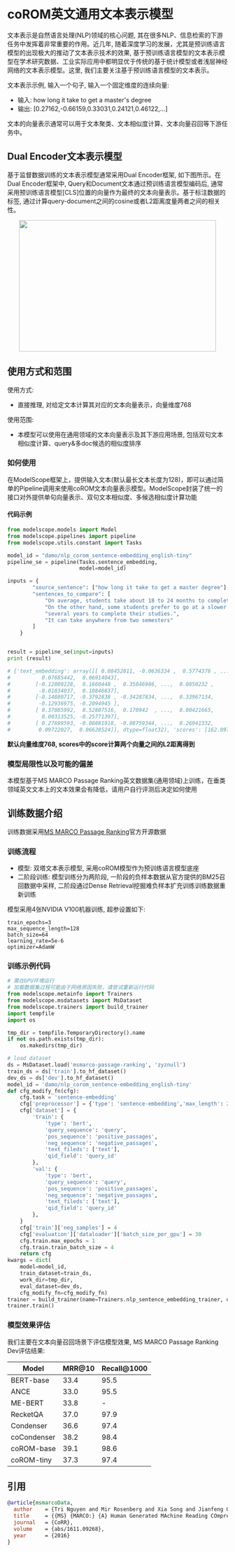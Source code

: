 
# coROM英文通用文本表示模型

文本表示是自然语言处理(NLP)领域的核心问题, 其在很多NLP、信息检索的下游任务中发挥着非常重要的作用。近几年, 随着深度学习的发展，尤其是预训练语言模型的出现极大的推动了文本表示技术的效果, 基于预训练语言模型的文本表示模型在学术研究数据、工业实际应用中都明显优于传统的基于统计模型或者浅层神经网络的文本表示模型。这里, 我们主要关注基于预训练语言模型的文本表示。

文本表示示例, 输入一个句子, 输入一个固定维度的连续向量:

- 输入: how long it take to get a master\'s degree
- 输出: [0.27162,-0.66159,0.33031,0.24121,0.46122,...]

文本的向量表示通常可以用于文本聚类、文本相似度计算、文本向量召回等下游任务中。

## Dual Encoder文本表示模型

基于监督数据训练的文本表示模型通常采用Dual Encoder框架, 如下图所示。在Dual Encoder框架中, Query和Document文本通过预训练语言模型编码后, 通常采用预训练语言模型[CLS]位置的向量作为最终的文本向量表示。基于标注数据的标签, 通过计算query-document之间的cosine或者L2距离度量两者之间的相关性。

<div align=center><img width="450" height="300" src="./resources/dual-encoder.png" /></div>

## 使用方式和范围

使用方式:
- 直接推理, 对给定文本计算其对应的文本向量表示，向量维度768

使用范围:
- 本模型可以使用在通用领域的文本向量表示及其下游应用场景, 包括双句文本相似度计算、query&多doc候选的相似度排序

### 如何使用

在ModelScope框架上，提供输入文本(默认最长文本长度为128)，即可以通过简单的Pipeline调用来使用coROM文本向量表示模型。ModelScope封装了统一的接口对外提供单句向量表示、双句文本相似度、多候选相似度计算功能

#### 代码示例
```python
from modelscope.models import Model
from modelscope.pipelines import pipeline
from modelscope.utils.constant import Tasks

model_id = "damo/nlp_corom_sentence-embedding_english-tiny"
pipeline_se = pipeline(Tasks.sentence_embedding, 
                       model=model_id)

inputs = {
        "source_sentence": ["how long it take to get a master degree"],
        "sentences_to_compare": [
            "On average, students take about 18 to 24 months to complete a master degree.",
            "On the other hand, some students prefer to go at a slower pace and choose to take",
            "several years to complete their studies.",
            "It can take anywhere from two semesters"
        ]
    }


result = pipeline_se(input=inputs)
print (result)

# {'text_embedding': array([[ 0.08452811, -0.0636334 ,  0.5774376 , ...,  0.1499477 ,
#          0.07685442,  0.06914043],
#        [-0.12009228,  0.1660448 ,  0.35046986, ...,  0.0850232 ,
#         -0.01834037,  0.10846637],
#        [-0.14880717, -0.3792838 , -0.34287834, ...,  0.33967134,
#         -0.12936975, -0.2094945 ],
#        [ 0.37085992,  0.52807516,  0.170942  , ...,  0.00421665,
#          0.00313525, -0.25771397],
#        [ 0.27699593, -0.08881918, -0.08759344, ...,  0.26941332,
#         0.09722027,  0.06628524]], dtype=float32), 'scores': [162.09716796875, 118.86981964111328, 138.30409240722656, 136.58656311035156]}
```
**默认向量维度768, scores中的score计算两个向量之间的L2距离得到**

### 模型局限性以及可能的偏差

本模型基于MS MARCO Passage Ranking英文数据集(通用领域)上训练，在垂类领域英文文本上的文本效果会有降低，请用户自行评测后决定如何使用

## 训练数据介绍

训练数据采用[MS MARCO Passage Ranking](https://github.com/microsoft/MSMARCO-Passage-Ranking)官方开源数据

### 训练流程

- 模型: 双塔文本表示模型, 采用coROM模型作为预训练语言模型底座
- 二阶段训练: 模型训练分为两阶段, 一阶段的负样本数据从官方提供的BM25召回数据中采样, 二阶段通过Dense Retrieval挖掘难负样本扩充训练训练数据重新训练

模型采用4张NVIDIA V100机器训练, 超参设置如下:
```
train_epochs=3
max_sequence_length=128
batch_size=64
learning_rate=5e-6
optimizer=AdamW
```

### 训练示例代码

```python
# 需在GPU环境运行
# 加载数据集过程可能由于网络原因失败，请尝试重新运行代码
from modelscope.metainfo import Trainers                                                                                                                                                              
from modelscope.msdatasets import MsDataset
from modelscope.trainers import build_trainer
import tempfile
import os

tmp_dir = tempfile.TemporaryDirectory().name
if not os.path.exists(tmp_dir):
    os.makedirs(tmp_dir)

# load dataset
ds = MsDataset.load('msmarco-passage-ranking', 'zyznull')
train_ds = ds['train'].to_hf_dataset()
dev_ds = ds['dev'].to_hf_dataset()
model_id = 'damo/nlp_corom_sentence-embedding_english-tiny'
def cfg_modify_fn(cfg):
    cfg.task = 'sentence-embedding'
    cfg['preprocessor'] = {'type': 'sentence-embedding','max_length': 256}
    cfg['dataset'] = {
        'train': {
            'type': 'bert',
            'query_sequence': 'query',
            'pos_sequence': 'positive_passages',
            'neg_sequence': 'negative_passages',
            'text_fileds': ['text'],
            'qid_field': 'query_id'
        },
        'val': {
            'type': 'bert',
            'query_sequence': 'query',
            'pos_sequence': 'positive_passages',
            'neg_sequence': 'negative_passages',
            'text_fileds': ['text'],
            'qid_field': 'query_id'
        },
    }
    cfg['train']['neg_samples'] = 4
    cfg['evaluation']['dataloader']['batch_size_per_gpu'] = 30
    cfg.train.max_epochs = 1
    cfg.train.train_batch_size = 4
    return cfg 
kwargs = dict(
    model=model_id,
    train_dataset=train_ds,
    work_dir=tmp_dir,
    eval_dataset=dev_ds,
    cfg_modify_fn=cfg_modify_fn)
trainer = build_trainer(name=Trainers.nlp_sentence_embedding_trainer, default_args=kwargs)
trainer.train()
```

### 模型效果评估

我们主要在文本向量召回场景下评估模型效果, MS MARCO Passage Ranking Dev评估结果:

| Model       | MRR@10 | Recall@1000 |
|-------------|--------|-------------|
| BERT-base   | 33.4   | 95.5        |
| ANCE        | 33.0   | 95.5        |
| ME-BERT     | 33.8   | -           |
| RecketQA    | 37.0   | 97.9        |
| Condenser   | 36.6   | 97.4        |
| coCondenser | 38.2   | 98.4        |
| coROM-base       | 39.1   | 98.6        |
| coROM-tiny       | 37.3   | 97.4        |

## 引用

```BibTex
@article{msmarcoData,
  author    = {Tri Nguyen and Mir Rosenberg and Xia Song and Jianfeng Gao and Saurabh Tiwary and Rangan Majumder and Li Deng},
  title     = {{MS} {MARCO:} {A} Human Generated MAchine Reading COmprehension Dataset},
  journal   = {CoRR},
  volume    = {abs/1611.09268},
  year      = {2016}
}
```